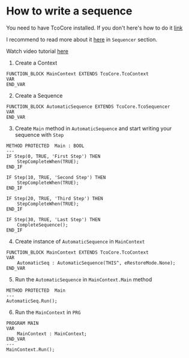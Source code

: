 # How to write a sequence

You need to have TcoCore installed. If you don't here's how to do it [link](../How_to_get_started_from_scratch/article.md)

I recommend to read more about it [here](../application.md) in `Sequencer` section.

Watch video tutorial [here](https://youtu.be/JoQUKgtXUBM)

1. Create a Context
```
FUNCTION_BLOCK MainContext EXTENDS TcoCore.TcoContext
VAR
END_VAR
```
2. Create a Sequence
```
FUNCTION_BLOCK AutomaticSequence EXTENDS TcoCore.TcoSequencer
VAR
END_VAR
```

3. Create `Main` method in `AutomaticSequence` and start writing your sequence with `Step`
```
METHOD PROTECTED  Main : BOOL
---
IF Step(0, TRUE, 'First Step') THEN
    StepCompleteWhen(TRUE);
END_IF

IF Step(10, TRUE, 'Second Step') THEN
    StepCompleteWhen(TRUE);
END_IF

IF Step(20, TRUE, 'Third Step') THEN
    StepCompleteWhen(TRUE);
END_IF

IF Step(30, TRUE, 'Last Step') THEN
    CompleteSequence();
END_IF
```

4. Create instance of `AutomaticSequence` in `MainContext`
```
FUNCTION_BLOCK MainContext EXTENDS TcoCore.TcoContext
VAR
    AutomaticSeq : AutomaticSequence(THIS^, eRestoreMode.None);
END_VAR
```
5. Run the `AutomaticSequence` in `MainContext.Main` method
```
METHOD PROTECTED  Main
---
AutomaticSeq.Run();
```
6. Run the `MainContext` in `PRG`
```
PROGRAM MAIN
VAR
	MainContext : MainContext;
END_VAR
---
MainContext.Run();
```


